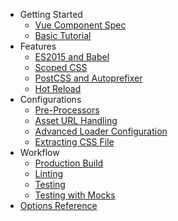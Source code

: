 - Getting Started
  - [Vue Component Spec](start/spec.md)
  - [Basic Tutorial](start/tutorial.md)
- Features
  - [ES2015 and Babel](features/es2015.md)
  - [Scoped CSS](features/scoped-css.md)
  - [PostCSS and Autoprefixer](features/postcss.md)
  - [Hot Reload](features/hot-reload.md)
- Configurations
  - [Pre-Processors](configurations/pre-processors.md)
  - [Asset URL Handling](configurations/asset-url.md)
  - [Advanced Loader Configuration](configurations/advanced.md)
  - [Extracting CSS File](configurations/extract-css.md)
- Workflow
  - [Production Build](workflow/production.md)
  - [Linting](workflow/linting.md)
  - [Testing](workflow/testing.md)
  - [Testing with Mocks](workflow/testing-with-mocks.md)
- [Options Reference](options.md)
